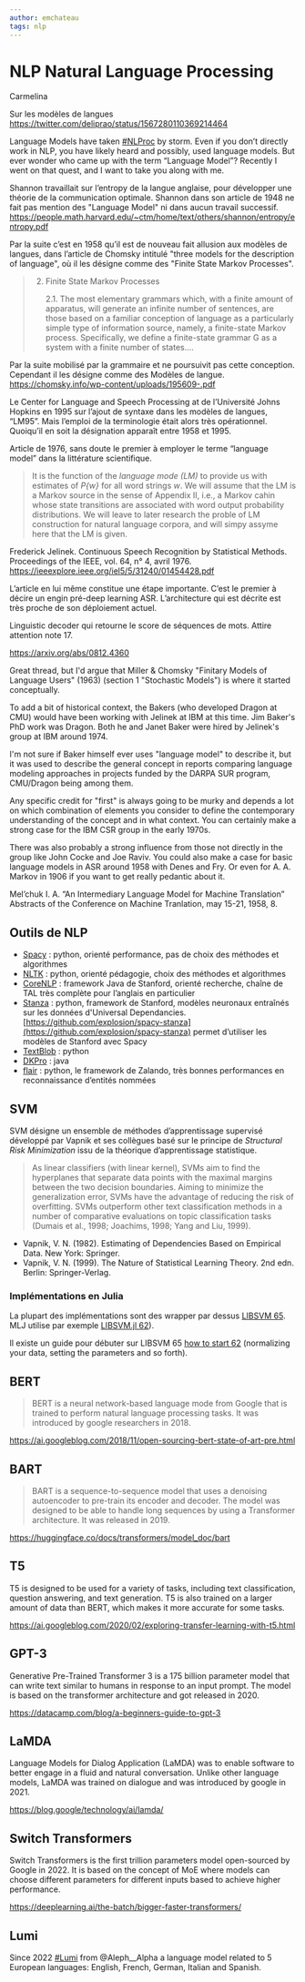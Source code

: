 ```yaml
---
author: emchateau
tags: nlp
---
```


# NLP Natural Language Processing

Carmelina

Sur les modèles de langues https://twitter.com/deliprao/status/1567280110369214464

Language Models have taken [#NLProc](https://twitter.com/hashtag/NLProc?src=hashtag_click) by storm. Even if you don’t directly work in NLP, you have likely heard and possibly, used language models. But ever wonder who came up with the term “Language Model”? Recently I went on that quest, and I want to take you along with me.

Shannon travaillait sur l’entropy de la langue anglaise, pour développer une théorie de la communication optimale. Shannon dans son article de 1948 ne fait pas mention des "Language Model" ni dans aucun travail successif. https://people.math.harvard.edu/~ctm/home/text/others/shannon/entropy/entropy.pdf

Par la suite c’est en 1958 qu’il est de nouveau fait allusion aux modèles de langues, dans l’article de Chomsky intitulé "three models for the description of language", où il les désigne comme des "Finite State Markov Processes".

> 2. Finite State Markov Processes
>
>    2.1. The most elementary grammars which, with a finite amount of apparatus, will generate an infinite number of sentences, are those based on a familiar conception of language as a particularly simple type of information source, namely, a finite-state Markov process. Specifically, we define a finite-state grammar G as a system with a finite number of states.... 

Par la suite mobilisé par la grammaire et ne poursuivit pas cette conception. Cependant il les désigne comme des Modèles de langue. https://chomsky.info/wp-content/uploads/195609-.pdf

Le Center for Language and Speech Processing at de l’Université Johns Hopkins en 1995 sur l’ajout de syntaxe dans les modèles de langues, “LM95”. Mais l’emploi de la terminologie était alors très opérationnel. Quoiqu’il en soit la désignation apparaît entre 1958 et 1995.

Article de 1976, sans doute le premier à employer le terme “language model” dans la littérature scientifique.

> It is the function of the *language mode (LM)* to provide us with estimates of *P{w}* for all word strings *w*. We will assume that the LM is a Markov source in the sense of Appendix II, i.e., a Markov cahin whose state transitions are associated with word output probability distributions. We will leave to later research the proble of LM construction for natural language corpora, and will simpy assyme here that the LM is given.

Frederick Jelinek. Continuous Speech Recognition by Statistical Methods. Proceedings of the IEEE, vol. 64, n° 4, avril 1976. https://ieeexplore.ieee.org/iel5/5/31240/01454428.pdf

L’article en lui même constitue une étape importante. C’est le premier à décire un engin pré-deep learning ASR. L’architecture qui est décrite est très proche de son déploiement actuel.

Linguistic decoder qui retourne le score de séquences de mots. Attire attention note 17.

https://arxiv.org/abs/0812.4360

Great thread, but I'd argue that Miller & Chomsky "Finitary Models of Language Users" (1963) (section 1 "Stochastic Models") is where it started conceptually.

To add a bit of historical context, the Bakers (who developed Dragon at CMU) would have been working with Jelinek at IBM at this time. Jim Baker's PhD work was Dragon. Both he and Janet Baker were hired by Jelinek's group at IBM around 1974.

I'm not sure if Baker himself ever uses "language model" to describe it, but it was used to describe the general concept in reports comparing language modeling approaches in projects funded by the DARPA SUR program, CMU/Dragon being among them.

Any specific credit for "first" is always going to be murky and depends a lot on which combination of elements you consider to define the contemporary understanding of the concept and in what context. You can certainly make a strong case for the IBM CSR group in the early 1970s.

There was also probably a strong influence from those not directly in the group like John Cocke and Joe Raviv. You could also make a case for basic language models in ASR around 1958 with Denes and Fry. Or even for A. A. Markov in 1906 if you want to get really pedantic about it.

Mel’chuk I. A. “An Intermediary Language Model for Machine Translation” Abstracts of the Conference on Machine Tranlation, may 15-21, 1958, 8.

## Outils de NLP

- [Spacy](http://spacy.io) : python, orienté performance, pas de choix des méthodes et algorithmes
- [NLTK](http://www.nltk.org/) : python, orienté pédagogie, choix des méthodes et algorithmes
- [CoreNLP](https://stanfordnlp.github.io/CoreNLP/) : framework Java de Stanford, orienté recherche, chaîne de TAL très complète pour l’anglais en particulier
- [Stanza](https://stanfordnlp.github.io/stanza/) : python, framework de Stanford, modèles neuronaux entraînés sur les données d'Universal Dependancies.
  [https://github.com/explosion/spacy-stanza](https://github.com/explosion/spacy-stanza) permet d’utiliser les modèles de Stanford avec Spacy
- [TextBlob](https://textblob.readthedocs.io/en/dev/) : python
- [DKPro](https://dkpro.github.io) : java
- [flair](https://github.com/zalandoresearch/flair) : python, le framework de Zalando, très bonnes performances en reconnaissance d’entités nommées

## SVM

SVM désigne un ensemble de méthodes d’apprentissage supervisé développé par Vapnik et ses collègues basé sur le principe de *Structural Risk Minimization* issu de la théorique d’apprentissage statistique.

>As linear classifiers (with linear kernel), SVMs aim to find the hyperplanes that separate data points with the maximal margins between the two decision boundaries. Aiming to minimize the generalization error, SVMs have the advantage of reducing the risk of overfitting. SVMs outperform other text classification methods in a number of comparative evaluations on topic classification tasks (Dumais et al., 1998; Joachims, 1998; Yang and Liu, 1999).

- Vapnik, V. N. (1982). Estimating of Dependencies Based on Empirical Data. New York: Springer. 
- Vapnik, V. N. (1999). The Nature of Statistical Learning Theory. 2nd edn. Berlin: Springer-Verlag.

### Implémentations en Julia

La plupart des implémentations sont des wrapper par dessus [LIBSVM 65](https://www.csie.ntu.edu.tw/~cjlin/libsvm/). MLJ utilise par exemple [LIBSVM.jl 62](https://github.com/mpastell/LIBSVM.jl)).

Il existe un guide pour débuter sur LIBSVM 65 [how to start 62](https://www.csie.ntu.edu.tw/~cjlin/papers/guide/guide.pdf) (normalizing your data, setting the parameters and so forth).

## BERT

> BERT is a neural network-based language mode from Google that is trained to perform natural language processing tasks. It was introduced by google researchers in 2018. 

https://ai.googleblog.com/2018/11/open-sourcing-bert-state-of-art-pre.html

## BART 

> BART is a sequence-to-sequence model that uses a denoising autoencoder to pre-train its encoder and decoder. The model was designed to be able to handle long sequences by using a Transformer architecture. It was released in 2019.

https://huggingface.co/docs/transformers/model_doc/bart

## T5 

T5 is designed to be used for a variety of tasks, including text classification, question answering, and text generation. T5 is also trained on a larger amount of data than BERT, which makes it more accurate for some tasks.

https://ai.googleblog.com/2020/02/exploring-transfer-learning-with-t5.html

## GPT-3 

Generative Pre-Trained Transformer 3 is a 175 billion parameter model that can write text similar to humans in response to an input prompt. The model is based on the transformer architecture and got released in 2020.

https://datacamp.com/blog/a-beginners-guide-to-gpt-3

## LaMDA 

Language Models for Dialog Application (LaMDA) was to enable software to better engage in a fluid and natural conversation. Unlike other language models, LaMDA was trained on dialogue and was introduced by google in 2021.

https://blog.google/technology/ai/lamda/

## Switch Transformers

Switch Transformers is the first trillion parameters model open-sourced by Google in 2022. It is based on the concept of MoE where models can choose different parameters for different inputs based to achieve higher performance.

https://deeplearning.ai/the-batch/bigger-faster-transformers/

## Lumi

Since 2022 [#Lumi](https://twitter.com/hashtag/Lumi?src=hashtag_click) from @Aleph__Alpha a language model related to 5 European languages: English, French, German, Italian and Spanish.

